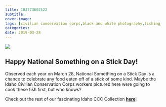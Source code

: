 ```yaml
---
title: 183773602522
subtitle: 
cover-image: 
tags: [civilian conservation corps,black and white photography,fishing,libraries,digital humanities,photography,us history]
categories: 
date: 2019-03-28
---
```


<p><img class="img-fluid" class="img-fluid"  src="https://www.lib.uidaho.edu/digital/objects/uidahodigital/183773602522.jpg " /></p>
<div class="caption">
 <h2>Happy National Something on a Stick Day!</h2>
 <p> Observed each year on March 28, National Something on a Stick Day is a chance to celebrate any food eaten off of a stick of some kind. Maybe the Idaho Civilian Conservation Corps workers pictured here were going to cook these fish first, but who knows?&nbsp;</p>
 <p>Check out the rest of our fascinating Idaho CCC Collection <a href="https://www.lib.uidaho.edu/digital/cccidaho/?_ga=2.97119263.1469856781.1553529782-1444173958.1537831545" target="_blank"><b>here</b></a>!&nbsp;</p> 
</div>
